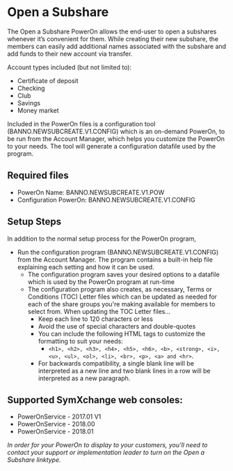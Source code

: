 # Open a Subshare
The Open a Subshare PowerOn allows the end-user to open a subshares whenever it’s convenient for them. While creating their new subshare, the members can easily add additional names associated 
with the subshare and add funds to their new account via transfer.

Account types included (but not limited to):
* Certificate of deposit
* Checking
* Club
* Savings
* Money market

Included in the PowerOn files is a configuration tool (BANNO.NEWSUBCREATE.V1.CONFIG) which is an on-demand PowerOn, to be run from the Account Manager, which helps you customize the PowerOn to 
your needs. The tool will generate a configuration datafile used by the program.

## Required files
* PowerOn Name: BANNO.NEWSUBCREATE.V1.POW
* Configuration PowerOn: BANNO.NEWSUBCREATE.V1.CONFIG

## Setup Steps
In addition to the normal setup process for the PowerOn program,
* Run the configuration program (BANNO.NEWSUBCREATE.V1.CONFIG) from the Account Manager. The program contains a built-in help file explaining each setting and how it can be used.
	* The configuration program saves your desired options to a datafile which is used by the PowerOn program at run-time
	* The configuration program also creates, as necessary, Terms or Conditions (TOC) Letter files which can be updated as needed for each of the share groups you're making available for members to 
 select from. When updating the TOC Letter files...
		* Keep each line to 120 characters or less
		* Avoid the use of special characters and double-quotes
		* You can include the following HTML tags to customize the formatting to suit your needs:
			* `<h1>, <h2>, <h3>, <h4>, <h5>, <h6>, <b>, <strong>, <i>, <u>, <ul>, <ol>, <li>, <br>, <p>, <a> and <hr>`.
		* For backwards compatibility, a single blank line will be interpreted as a new line and two blank lines in a row will be interpreted as a new paragraph.

## Supported SymXchange web consoles:
* PowerOnService - 2017.01 V1
* PowerOnService - 2018.00
* PowerOnService - 2018.01

*In order for your PowerOn to display to your customers, you'll need to contact your support or implementation leader to turn on the Open a Subshare linktype.*
